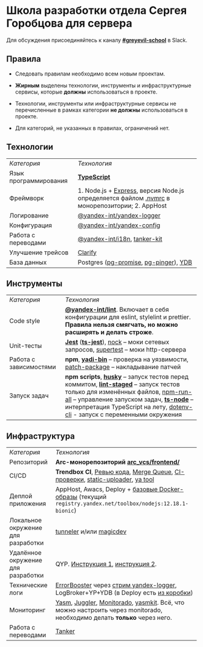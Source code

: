 # Школа разработки отдела Сергея Горобцова для **сервера**

Для обсуждения присоединяйтесь к каналу
**[#greyevil-school](https://yndx-all.slack.com/archives/C01FJ3RCDL5)** в Slack.

## Правила

- Следовать правилам необходимо всем новым проектам. 

- **Жирным** выделены технологии, инструменты и инфраструктурные сервисы, которые **должны** использоваться в проекте.

- Технологии, инструменты или инфраструктурные сервисы не перечисленные в рамках категории **не должны** использоваться в проекте.

- Для категорий, не указанных в правилах, ограничений нет.

## Технологии

| | |
--- | ---
_Категория_ | _Технология_
Язык программирования | **[TypeScript](https://www.typescriptlang.org/)**
Фреймворк | 1. Node.js + [Express](https://github.com/expressjs/express), версия Node.js определяется  файлом [.nvmrc](https://a.yandex-team.ru/arc_vcs/frontend/.nvmrc) в монорепозитории; 2. AppHost
Логирование |[@yandex-int/yandex-logger](https://a.yandex-team.ru/arc_vcs/frontend/packages/yandex-logger)
Конфигурация | [@yandex-int/yandex-config](https://a.yandex-team.ru/arc_vcs/frontend/packages/yandex-config)
Работа с переводами | [@yandex-int/i18n](https://a.yandex-team.ru/arc_vcs/frontend/packages/packages/i18n), [tanker-kit](https://a.yandex-team.ru/arc_vcs/frontend/packages/packages/tanker-kit)
Улучшение трейсов | [Clarify](https://www.npmjs.com/package/clarify)
База данных | Postgres ([pg-promise](https://github.com/vitaly-t/pg-promise), [pg-pinger](https://a.yandex-team.ru/arc/trunk/arcadia/toolbox/pg-pinger/README.md)), [YDB](https://wiki.yandex-team.ru/kikimr/)

## Инструменты

| | |
--- | ---
_Категория_ | _Технология_
Code style | **[@yandex-int/lint](https://a.yandex-team.ru/arc/trunk/arcadia/frontend/packages/lint/README.md)**. Включает в себя конфигурации для eslint, stylelint и prettier. **Правила нельзя смягчать, но можно расширять и делать строже**. 
Unit-тесты | **[Jest](https://jestjs.io/)** (**[ts-jest](https://kulshekhar.github.io/ts-jest)**), [nock](https://github.com/nock/nock) – моки сетевых запросов, [supertest](https://github.com/visionmedia/supertest) – моки http-cервера
Работа с зависимостями | **npm**, **[yadi-bin](https://wiki.yandex-team.ru/product-security/yadi/)** – проверка на уязвимости, [patch-package](https://github.com/ds300/patch-package) – накладывание патчей
Запуск задач | **npm scripts**, **[husky](https://github.com/typicode/husky)** – запуск тестов перед коммитом, **[lint-staged](https://github.com/okonet/lint-staged)** – запуск тестов только для изменённых файлов, [npm-run-all](https://github.com/mysticatea/npm-run-all) – управление запуском задач, **[ts-node](https://github.com/TypeStrong/ts-node)** – интерпретация TypeScript на лету, [dotenv-cli](https://github.com/entropitor/dotenv-cli) - запуск с переменными окружения


## Инфраструктура
| | |
--- | ---
_Категория_ | _Технология_
Репозиторий | **Arc-монорепозиторий [arc_vcs/frontend/](https://a.yandex-team.ru/arc_vcs/frontend/)**
CI/CD | **Trendbox CI**, [Ревью кода](https://github.yandex-team.ru/devexp/devexp), [Merge Queue](https://github.yandex-team.ru/search-interfaces/microservices/tree/master/services/merge-queue), [CI-проверки](https://a.yandex-team.ru/arc/trunk/arcadia/frontend/docs/faq/checks.md), [static-uploader](https://a.yandex-team.ru/arc/trunk/arcadia/frontend/packages/static-uploader), [ya tool](https://wiki.yandex-team.ru/yatool/)
Деплой приложения | AppHost, Awacs, Deploy + [базовые Docker-образы](https://github.yandex-team.ru/toolbox?utf8=%E2%9C%93&q=dockerfiles-) (текущий `registry.yandex.net/toolbox/nodejs:12.18.1-bionic`)
Локальное окружение для разработки | [tunneler](https://wiki.yandex-team.ru/users/unikoid/tunneler/) и/или [magicdev](https://a.yandex-team.ru/arc/trunk/arcadia/frontend/packages/magicdev)
Удалённое окружение для разработки | QYP. [Инструкция 1](https://wiki.yandex-team.ru/users/dmitryman/how-to-run-turbo-qyp/), [инструкция 2](https://wiki.yandex-team.ru/lp-constructor/razrabotka-kl-na-servere/).
Технические логи | [ErrorBooster](https://wiki.yandex-team.ru/error-booster/) через [стрим yandex-logger](https://a.yandex-team.ru/arc/trunk/arcadia/frontend/packages/yandex-logger/streams/error-booster), LogBroker+YP+YDB (в Deploy есть [из коробки](https://wiki.yandex-team.ru/deploy/docs/concepts/pod/sidecars/logs/))
Мониторинг | [Yasm](https://wiki.yandex-team.ru/golovan/), [Juggler](https://wiki.yandex-team.ru/sm/juggler/introduction/), [Monitorado](https://a.yandex-team.ru/arc/trunk/arcadia/frontend/packages/monitorado), [yasmkit](https://a.yandex-team.ru/arc/trunk/arcadia/frontend/packages/yasmkit). Всё, что можно настроить через monitorado, необходимо делать **только** через него.
Работа с переводами | [Tanker](https://wiki.yandex-team.ru/doc-and-loc/l10n/tools/tanker/)
